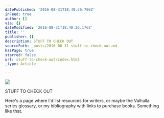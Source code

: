 ```yaml
---
datePublished: '2016-08-31T18:40:36.706Z'
inFeed: true
author: []
via: {}
dateModified: '2016-08-31T18:40:36.176Z'
title: ''
publisher: {}
description: STUFF TO CHECK OUT
sourcePath: _posts/2016-08-31-stuff-to-check-out.md
hasPage: true
starred: false
url: stuff-to-check-out/index.html
_type: Article

---
```

![](https://the-grid-user-content.s3-us-west-2.amazonaws.com/adf8c9a5-2cf2-4a24-a73a-bb327d2a4e8e.jpg)

STUFF TO CHECK OUT

Here's a page where I'd list resources for writers, or maybe the Valhalla series glossary, or my bibliography with links to purchase books. Something like that.